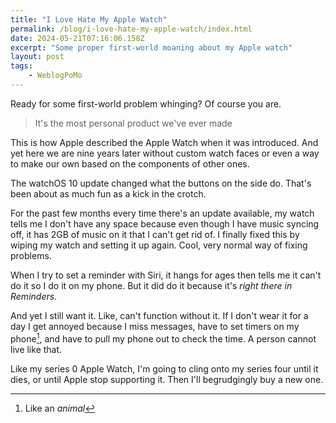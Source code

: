 ```yaml
---
title: "I Love Hate My Apple Watch"
permalink: /blog/i-love-hate-my-apple-watch/index.html
date: 2024-05-21T07:16:06.158Z
excerpt: "Some proper first-world moaning about my Apple watch"
layout: post
tags:
    - WeblogPoMo
---
```


Ready for some first-world problem whinging? Of course you are.

> It's the most personal product we've ever made

This is how Apple described the Apple Watch when it was introduced. And yet here we are nine years later without custom watch faces or even a way to make our own based on the components of other ones.

The watchOS 10 update changed what the buttons on the side do. That's been about as much fun as a kick in the crotch.

For the past few months every time there's an update available, my watch tells me I don't have any space because even though I have music syncing off, it has 2GB of music on it that I can't get rid of. I finally fixed this by wiping my watch and setting it up again. Cool, very normal way of fixing problems.

When I try to set a reminder with Siri, it hangs for ages then tells me it can't do it so I do it on my phone. But it did do it because it's _right there in Reminders_.

And yet I still want it. Like, can't function without it. If I don't wear it for a day I get annoyed because I miss messages, have to set timers on my phone[^1], and have to pull my phone out to check the time. A person cannot live like that.

Like my series 0 Apple Watch, I'm going to cling onto my series four until it dies, or until Apple stop supporting it. Then I'll begrudgingly buy a new one. 

[^1]: Like an _animal_